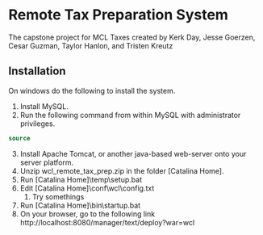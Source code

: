 # Remote Tax Preparation System
The capstone project for MCL Taxes created by Kerk Day, Jesse Goerzen, Cesar Guzman, Taylor Hanlon, and Tristen Kreutz

## Installation
On windows do the following to install the system.
1. Install MySQL.
2. Run the following command from within MySQL with administrator privileges.
```sql
source 
```
3. Install Apache Tomcat, or another java-based web-server onto your server platform. 
4. Unzip wcl_remote_tax_prep.zip in the folder \[Catalina Home\].
5. Run \[Catalina Home\]\\temp\\setup.bat
6. Edit \[Catalina Home\]\\conf\\wcl\\config.txt
    1. Try somethings
7. Run \[Catalina Home\]\\bin\\startup.bat
8. On your browser, go to the following link
http://localhost:8080/manager/text/deploy?war=wcl
